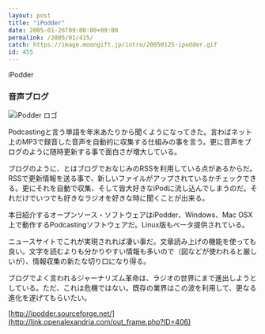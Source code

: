 ```yaml
---
layout: post
title: "iPodder"
date: 2005-01-26T09:00:00+09:00
permalink: /2005/01/415/
catch: https://image.moongift.jp/intro/20050125-ipodder.gif
id: 455
---
```

iPodder  
<!--more-->

### 音声ブログ
  

![iPodder ロゴ](https://image.moongift.jp/intro/20050125-ipodder.gif "iPodder ロゴ")

  

Podcastingと言う単語を年末あたりから聞くようになってきた。言わばネット上のMP3で録音した音声を自動的に収集する仕組みの事を言う。更に音声をブログのように随時更新する事で面白さが増大している。

  

ブログのように、とはブログでおなじみのRSSを利用している点があるからだ。RSSで更新情報を送る事で、新しいファイルがアップされているかチェックできる。更にそれを自動で収集、そして皆大好きなiPodに流し込んでしまうのだ。それだけでいつでも好きなラジオを好きな時に聞くことが出来る。

  

本日紹介するオープンソース・ソフトウェアはiPodder、Windows、Mac OSX上で動作するPodcastingソフトウェアだ。Linux版もベータ提供されている。

  

ニュースサイトでこれが実現されれば凄い事だ。文章読み上げの機能を使っても良い。文字を読むよりも分かりやすい情報も多いので（図などが使われると厳しいが）、情報収集の新たな切り口になり得る。

  

ブログでよく言われるジャーナリズム革命は、ラジオの世界にまで進出しようとしている。ただ、これは危機ではない。既存の業界はこの波を利用して、更なる進化を遂げてもらいたい。

  

[http://ipodder.sourceforge.net/](http://link.openalexandria.com/out_frame.php?ID=406)

